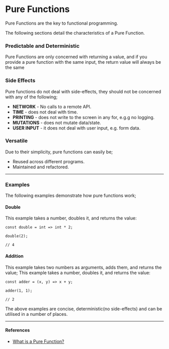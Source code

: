 # Pure Functions

Pure Functions are the key to functional programming.

The following sections detail the characteristics of a Pure Function.

### Predictable and Deterministic

Pure Functions are only concerned with returning a value, and if you provide a pure function with the same input, the return value will always be the same

### Side Effects

Pure functions do not deal with side-effects, they should not be concerned with any of the following;

- **NETWORK** - No calls to a remote API.
- **TIME** - does not deal with time.
- **PRINTING** - does not write to the screen in any for, e.g.g no logging.
- **MUTATIONS** - does not mutate data/state.
- **USER INPUT** - it does not deal with user input, e.g. form data.

### Versatile

Due to their simplicity, pure functions can easily be;

- Reused across different programs.
- Maintained and refactored.

---

### Examples

The following examples demonstrate how pure functions work;

#### Double

This example takes a number, doubles it, and returns the value:

```
const double = int => int * 2;

double(2);

// 4
```

#### Addition

This example takes two numbers as arguments, adds them, and returns the value;
This example takes a number, doubles it, and returns the value:

```
const adder = (x, y) => x + y;

adder(1, 1);

// 2
```

The above examples are concise, deterministic(no side-effects) and can be utilised in a number of places.

---

#### References

- [What is a Pure Function?](https://medium.com/javascript-scene/master-the-javascript-interview-what-is-a-pure-function-d1c076bec976)
